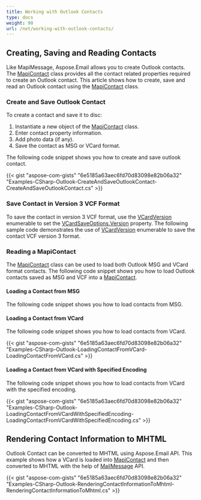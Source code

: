 ```yaml
---
title: Working with Outlook Contacts
type: docs
weight: 90
url: /net/working-with-outlook-contacts/
---
```



## **Creating, Saving and Reading Contacts**
Like MapiMessage, Aspose.Email allows you to create Outlook contacts. The [MapiContact](https://apireference.aspose.com/email/net/aspose.email.mapi/mapicontact) class provides all the contact related properties required to create an Outlook contact. This article shows how to create, save and read an Outlook contact using the [MapiContact](https://apireference.aspose.com/email/net/aspose.email.mapi/mapicontact) class.
### **Create and Save Outlook Contact**
To create a contact and save it to disc:

1. Instantiate a new object of the [MapiContact](https://apireference.aspose.com/email/net/aspose.email.mapi/mapicontact) class.
1. Enter contact property information.
1. Add photo data (if any).
1. Save the contact as MSG or VCard format.

The following code snippet shows you how to create and save outlook contact.



{{< gist "aspose-com-gists" "6e5185a63aec6fd70d83098e82b06a32" "Examples-CSharp-Outlook-CreateAndSaveOutlookContact-CreateAndSaveOutlookContact.cs" >}}
### **Save Contact in Version 3 VCF Format**
To save the contact in version 3 VCF format, use the [VCardVersion](https://apireference.aspose.com/email/net/aspose.email.personalinfo.vcard/vcardversion) enumerable to set the [VCardSaveOptions.Version](https://apireference.aspose.com/email/net/aspose.email.personalinfo.vcard/vcardsaveoptions/properties/version) property. The following sample code demonstrates the use of [VCardVersion](https://apireference.aspose.com/email/net/aspose.email.personalinfo.vcard/vcardversion) enumerable to save the contact VCF version 3 format.
### **Reading a MapiContact**
The [MapiContact](https://apireference.aspose.com/email/net/aspose.email.mapi/mapicontact) class can be used to load both Outlook MSG and VCard format contacts. The following code snippet shows you how to load Outlook contacts saved as MSG and VCF into a [MapiContact](https://apireference.aspose.com/email/net/aspose.email.mapi/mapicontact).
#### **Loading a Contact from MSG**
The following code snippet shows you how to load contacts from MSG.


#### **Loading a Contact from VCard**
The following code snippet shows you how to load contacts from VCard.



{{< gist "aspose-com-gists" "6e5185a63aec6fd70d83098e82b06a32" "Examples-CSharp-Outlook-LoadingContactFromVCard-LoadingContactFromVCard.cs" >}}
#### **Loading a Contact from VCard with Specified Encoding**
The following code snippet shows you how to load contacts from VCard with the specified encoding.



{{< gist "aspose-com-gists" "6e5185a63aec6fd70d83098e82b06a32" "Examples-CSharp-Outlook-LoadingContactFromVCardWithSpecifiedEncoding-LoadingContactFromVCardWithSpecifiedEncoding.cs" >}}
## **Rendering Contact Information to MHTML**
Outlook Contact can be converted to MHTML using Aspose.Email API. This example shows how a VCard is loaded into [MapiContact](https://apireference.aspose.com/email/net/aspose.email.mapi/mapicontact) and then converted to MHTML with the help of [MailMessage](https://apireference.aspose.com/email/net/aspose.email/mailmessage) API.

{{< gist "aspose-com-gists" "6e5185a63aec6fd70d83098e82b06a32" "Examples-CSharp-Outlook-RenderingContactInformationToMhtml-RenderingContactInformationToMhtml.cs" >}}

